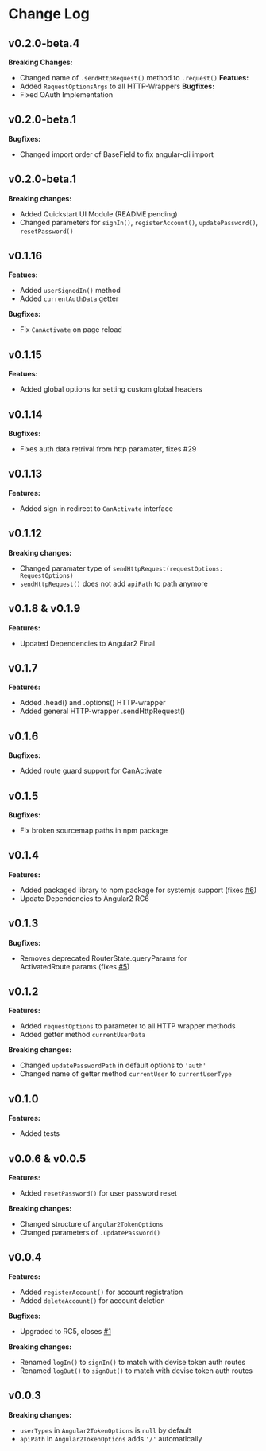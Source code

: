 # Change Log

## v0.2.0-beta.4
**Breaking Changes:**
- Changed name of `.sendHttpRequest()` method to `.request()`
**Featues:**
- Added `RequestOptionsArgs` to all HTTP-Wrappers
**Bugfixes:**
- Fixed OAuth Implementation

## v0.2.0-beta.1
**Bugfixes:**
- Changed import order of BaseField to fix angular-cli import

## v0.2.0-beta.1
**Breaking changes:**
- Added Quickstart UI Module (README pending)
- Changed parameters for `signIn()`, `registerAccount()`, `updatePassword()`, `resetPassword()`

## v0.1.16
**Featues:**
- Added `userSignedIn()` method
- Added `currentAuthData` getter

**Bugfixes:**
- Fix `CanActivate` on page reload

## v0.1.15
**Featues:**
- Added global options for setting custom global headers

## v0.1.14
**Bugfixes:**
- Fixes auth data retrival from http paramater, fixes #29

## v0.1.13
**Features:**
- Added sign in redirect to `CanActivate` interface

## v0.1.12
**Breaking changes:**
- Changed paramater type of `sendHttpRequest(requestOptions: RequestOptions)`
- `sendHttpRequest()` does not add `apiPath` to path anymore

## v0.1.8 & v0.1.9
**Features:**
- Updated Dependencies to Angular2 Final

## v0.1.7
**Features:**
- Added .head() and .options() HTTP-wrapper
- Added general HTTP-wrapper .sendHttpRequest()

## v0.1.6
**Bugfixes:**
- Added route guard support for CanActivate

## v0.1.5
**Bugfixes:**
- Fix broken sourcemap paths in npm package

## v0.1.4
**Features:**
- Added packaged library to npm package for systemjs support (fixes [#6](https://github.com/neroniaky/angular2-token/issues/6))
- Update Dependencies to Angular2 RC6

## v0.1.3
**Bugfixes:**
- Removes deprecated RouterState.queryParams for ActivatedRoute.params (fixes [#5](https://github.com/neroniaky/angular2-token/issues/5))

## v0.1.2
**Features:**
- Added `requestOptions` to parameter to all HTTP wrapper methods
- Added getter method `currentUserData`

**Breaking changes:**
- Changed `updatePasswordPath` in default options to `'auth'`
- Changed name of getter method `currentUser` to `currentUserType`

## v0.1.0
**Features:**
- Added tests

## v0.0.6 & v0.0.5
**Features:**
- Added `resetPassword()` for user password reset

**Breaking changes:**
- Changed structure of `Angular2TokenOptions`
- Changed parameters of `.updatePassword()`

## v0.0.4
**Features:**
- Added `registerAccount()` for account registration
- Added `deleteAccount()` for account deletion

**Bugfixes:**
- Upgraded to RC5, closes [#1](https://github.com/neroniaky/angular2-token/issues/1)

**Breaking changes:**
- Renamed `logIn()` to `signIn()` to match with devise token auth routes
- Renamed `logOut()` to `signOut()` to match with devise token auth routes

## v0.0.3
**Breaking changes:**
- `userTypes` in `Angular2TokenOptions` is `null` by default
- `apiPath` in `Angular2TokenOptions` adds `'/'` automatically